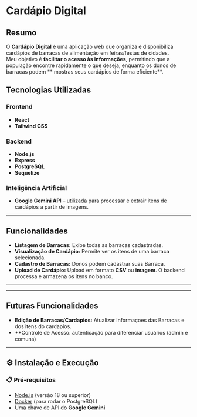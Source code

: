 # Cardápio Digital  
## Resumo  
O **Cardápio Digital** é uma aplicação web que organiza e disponibiliza cardápios de barracas de alimentação em feiras/festas de cidades.  
Meu objetivo é **facilitar o acesso às informações**, permitindo que a população encontre rapidamente o que deseja, enquanto os donos de barracas podem ** mostras seus cardápios de forma eficiente**.  

## Tecnologias Utilizadas  

### Frontend  
- **React**  
- **Tailwind CSS** 

### Backend  
- **Node.js** 
- **Express** 
- **PostgreSQL** 
- **Sequelize**

### Inteligência Artificial  
- **Google Gemini API** – utilizada para processar e extrair itens de cardápios a partir de imagens.  

---

## Funcionalidades  

- **Listagem de Barracas:** Exibe todas as barracas cadastradas.  
- **Visualização de Cardápio:** Permite ver os itens de uma barraca selecionada.  
- **Cadastro de Barracas:** Donos podem cadastrar suas Barraca.  
- **Upload de Cardápio:** Upload em formato **CSV** ou **imagem**. O backend processa e armazena os itens no banco.  

---

---

## Futuras Funcionalidades  

- **Edição de Barracas/Cardapios:** Atualizar Informaçoes das Barracas e dos itens do cardapios.
- **Controle de Acesso: autenticação para diferenciar usuários (admin e comuns)


---

## ⚙️ Instalação e Execução  

### 📋 Pré-requisitos  
- [Node.js](https://nodejs.org/) (versão 18 ou superior)  
- [Docker](https://www.docker.com/) (para rodar o PostgreSQL)  
- Uma chave de API do **Google Gemini**  


